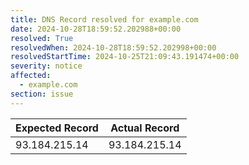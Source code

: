 ```yaml
---
title: DNS Record resolved for example.com
date: 2024-10-28T18:59:52.202988+00:00
resolved: True
resolvedWhen: 2024-10-28T18:59:52.202998+00:00
resolvedStartTime: 2024-10-25T21:09:43.191474+00:00
severity: notice
affected:
  - example.com
section: issue
---
```


| Expected Record  | Actual Record  |
|------------------|----------------|
| 93.184.215.14 | 93.184.215.14 |

